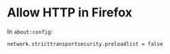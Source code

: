 # Allow HTTP in Firefox

In `about:config`:
```
network.stricttransportsecurity.preloadlist = false
```
